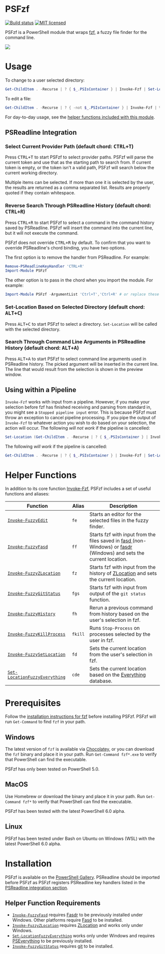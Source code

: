 # PSFzf
[![Build status](https://ci.appveyor.com/api/projects/status/ikihhqqlp46tm42x?svg=true)](https://ci.appveyor.com/project/kelleyma49/psfzf)
[![MIT licensed](https://img.shields.io/badge/license-MIT-blue.svg)](https://github.com/kelleyma49/PSFzf/blob/master/LICENSE)

PSFzf is a PowerShell module that wraps [fzf](https://github.com/junegunn/fzf), a fuzzy file finder for the command line.

![](https://raw.github.com/kelleyma49/PSFzf/master/docs/PSFzfExample.gif)

# Usage
To change to a user selected directory:

```powershell
Get-ChildItem . -Recurse | ? { $_.PSIsContainer } | Invoke-Fzf | Set-Location
```

To edit a file:

```powershell
Get-ChildItem . -Recurse | ? { -not $_.PSIsContainer } | Invoke-Fzf | % { notepad $_ }
```

For day-to-day usage, see the [helper functions included with this module](https://github.com/kelleyma49/PSFzf#helper-functions).

## PSReadline Integration
### Select Current Provider Path (default chord: <kbd>CTRL+T</kbd>) 
Press <kbd>CTRL+T</kbd> to start PSFzf to select provider paths.  PSFzf will parse the current token and use that as the starting path to search from.  If current token is empty, or the token isn't a valid path, PSFzf will search below the current working directory.  

Multiple items can be selected.  If more than one it is selected by the user, the results are returned as a comma separated list.  Results are properly quoted if they contain whitespace.

### Reverse Search Through PSReadline History (default chord: <kbd>CTRL+R</kbd>)

Press <kbd>CTRL+R</kbd> to start PSFzf to select a command in the command history saved by PSReadline.  PSFzf will insert the command into the current line, but it will not execute the command.

PSFzf does not override <kbd>CTRL+R</kbd> by default.  To confirm that you want to override PSReadline's chord binding, you have two options.

The first option is to remove the handler from PSReadline.  For example:

```powershell
Remove-PSReadlineKeyHandler 'CTRL+R'
Import-Module PSFzf
```

The other option is to pass in the chord when you import the module.  For example:

```powershell
Import-Module PSFzf -ArgumentList 'Ctrl+T','Ctrl+R' # or replace these strings with your preferred bindings
``` 
### Set-Location Based on Selected Directory (default chord: <kbd>ALT+C</kbd>)

Press <kbd>ALT+C</kbd> to start PSFzf to select a directory.  `Set-Location` will be called with the selected directory.

### Search Through Command Line Arguments in PSReadline History (default chord: <kbd>ALT+A</kbd>)

Press <kbd>ALT+A</kbd> to start PSFzf to select command line arguments used in PSReadline history.  The picked argument will be inserted in the current line.  The line that would result from the selection is shown in the preview window.

## Using within a Pipeline
`Invoke-Fzf` works with input from a pipeline.  However, if you make your selection before fzf has finished receiving and parsing from standard in, you might see a ```Stopped pipeline input``` error.  This is because PSFzf must throw an exception to cancel pipeline processing.  If you pipe the output of `Invoke-Fzf` to whatever action you wish to do based on your selection, the action will occur.  The following *will not work* if the pipeline is cancelled:

```powershell
Set-Location (Get-ChildItem . -Recurse | ? { $_.PSIsContainer } | Invoke-Fzf)
```

The following *will work* if the pipeline is cancelled:

```powershell
Get-ChildItem . -Recurse | ? { $_.PSIsContainer } | Invoke-Fzf | Set-Location
```

# Helper Functions
In addition to its core function [Invoke-Fzf](docs/Invoke-Fzf.md), PSFzf includes a set of useful functions and aliases:


| Function                                                             | Alias      | Description
| ---------------------------------------------------------------------| ---------- | ---------------------------------------------------------------------------------------------------------------------------------------------------------------------------------------- |
| [`Invoke-FuzzyEdit`](docs/Invoke-FuzzyEdit.md)                       | `fe`       | Starts an editor for the selected files in the fuzzy finder.
| [`Invoke-FuzzyFasd`](docs/Invoke-FuzzyFasd.md)                       | `ff`       | Starts fzf with input from the files saved in [fasd ](https://github.com/clvv/fasd)(non-Windows) or [fasdr](https://github.com/kelleyma49/fasdr) (Windows) and sets the current location.
| [`Invoke-FuzzyZLocation`](docs/Invoke-FuzzyZLocation.md)             | `fz`       | Starts fzf with input from the history of [ZLocation](https://github.com/vors/ZLocation) and sets the current location.
| [`Invoke-FuzzyGitStatus`](docs/Invoke-FuzzyGitStatus.md)             | `fgs`      |  Starts fzf with input from output of the `git status` function.
| [`Invoke-FuzzyHistory`](docs/Invoke-FuzzyHistory.md)                 | `fh`       | Rerun a previous command from history based on the user's selection in fzf.
| [`Invoke-FuzzyKillProcess`](docs/Invoke-FuzzyKillProcess.md)         | `fkill`    | Runs `Stop-Process` on processes selected by the user in fzf.
| [`Invoke-FuzzySetLocation`](docs/Invoke-FuzzySetLocation.md)         | `fd`       | Sets the current location from the user's selection in fzf.
| [`Set-LocationFuzzyEverything`](docs/Set-LocationFuzzyEverything.md) | `cde`      | Sets the current location based on the [Everything](https://www.voidtools.com/) database.

# Prerequisites
Follow the [installation instructions for fzf](https://github.com/junegunn/fzf#installation) before installing PSFzf.   PSFzf will run `Get-Command` to find `fzf` in your path.  

## Windows
The latest version of `fzf` is available via [Chocolatey](https://chocolatey.org/packages/fzf), or you can download the `fzf` binary and place it in your path.  Run `Get-Command fzf*.exe` to verify that PowerShell can find the executable.

PSFzf has only been tested on PowerShell 5.0.

## MacOS
Use Homebrew or download the binary and place it in your path.  Run `Get-Command fzf*` to verify that PowerShell can find the executable.

PSFzf has been tested with the latest PowerShell 6.0 alpha.

## Linux
PSFzf has been tested under Bash on Ubuntu on Windows (WSL) with the latest PowerShell 6.0 alpha.

# Installation
PSFzf is available on the [PowerShell Gallery](https://www.powershellgallery.com/packages/PSFzf).  PSReadline should be imported before PSFzf as PSFzf registers PSReadline key handlers listed in the [PSReadline integration section](https://github.com/kelleyma49/PSFzf#psreadline-integration).

## Helper Function Requirements
* [`Invoke-FuzzyFasd`](docs/Invoke-FuzzyFasd.md) requires [Fasdr](https://github.com/kelleyma49/fasdr) to be previously installed under Windows.  Other platforms require [Fasd](https://github.com/clvv/fasd) to be installed.
* [`Invoke-FuzzyZLocation`](docs/Invoke-FuzzyZLocation.md) requires [ZLocation](https://github.com/vors/ZLocation) and works only under Windows.
* [`Set-LocationFuzzyEverything`](docs/Set-LocationFuzzyEverything.md) works only under Windows and requires [PSEverything](https://www.powershellgallery.com/packages/PSEverything) to be previously installed.
* [`Invoke-FuzzyGitStatus`](docs/Invoke-FuzzyGitStatus.md) requires [git](https://git-scm.com/) to be installed.
